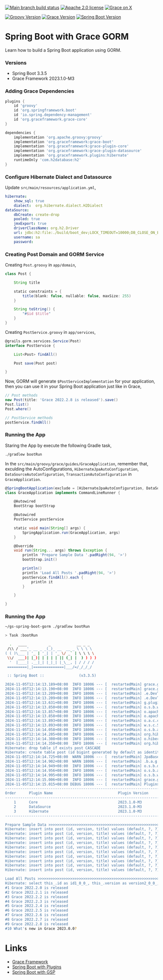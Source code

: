 [![Main branch build status](https://github.com/grace-guides/gs-spring-boot-gorm/workflows/Grace%20CI/badge.svg?style=flat)](https://github.com/grace-guides/gs-spring-boot-gorm/actions?query=workflow%3A%Grace+CI%22)
[![Apache 2.0 license](https://img.shields.io/badge/License-APACHE%202.0-green.svg?logo=APACHE&style=flat)](https://opensource.org/licenses/Apache-2.0)
[![Grace on X](https://img.shields.io/twitter/follow/graceframework?style=social)](https://twitter.com/graceframework)

[![Groovy Version](https://img.shields.io/badge/Groovy-4.0.23-blue?style=flat&color=4298b8)](https://groovy-lang.org/releasenotes/groovy-4.0.html)
[![Grace Version](https://img.shields.io/badge/Grace-2023.1.0-blue?style=flat&color=f49b06)](https://github.com/graceframework/grace-framework/releases/tag/v2023.1.0-M3)
[![Spring Boot Version](https://img.shields.io/badge/Spring_Boot-3.3.5-blue?style=flat&color=6db33f)](https://github.com/spring-projects/spring-boot/releases)


# Spring Boot with Grace GORM

Learn how to build a Spring Boot application using GORM.

### Versions

* Spring Boot 3.3.5
* Grace Framework 2023.1.0-M3

### Adding Grace Dependencies

```gradle
plugins {
	id 'groovy'
	id 'org.springframework.boot'
	id 'io.spring.dependency-management'
	id 'org.graceframework.grace-core'
}

dependencies {
	implementation 'org.apache.groovy:groovy'
	implementation 'org.graceframework:grace-boot'
	implementation 'org.graceframework:grace-plugin-core'
	implementation 'org.graceframework:grace-plugin-datasource'
	implementation 'org.graceframework.plugins:hibernate'
	runtimeOnly 'com.h2database:h2'
}
```

### Configure Hibernate Dialect and Datasource

Update `src/main/resources/application.yml`,

```yml
hibernate:
    show_sql: true
    dialect:  org.hibernate.dialect.H2Dialect
dataSource:
    dbCreate: create-drop
    pooled: true
    jmxExport: true
    driverClassName: org.h2.Driver
    url: jdbc:h2:file:./build/boot_dev;LOCK_TIMEOUT=10000;DB_CLOSE_ON_EXIT=FALSE
    username: sa
    password:
```

### Creating Post Domain and GORM Service

Creating `Post.groovy` in `app/domain`,

```groovy
class Post {

    String title

    static constraints = {
        title(blank: false, nullable: false, maxSize: 255)
    }

    String toString() {
        "#$id $title"
    }
}
```

Creating `PostService.groovy` in `app/services`,

```groovy
@grails.gorm.services.Service(Post)
interface PostService {

    List<Post> findAll()

    Post save(Post post)

}
```

Now, GORM will generate `$PostServiceImplementation` for your application,
then you can use it in your Spring Boot application just like in Grace,

```groovy
// Post methods
new Post(title: 'Grace 2022.2.8 is released').save()
Post.list()
Post.where()

// PostService methods
postService.findAll()
```

### Running the App

Staring the App by execute the following Gradle task,

```bash
./gradlew bootRun
```

In the `src/main/groovy/grace/guides/GraceApplication`, remember that, exculding the AutoConfigurations, `HibernateJpaAutoConfiguration`, `DataSourceAutoConfiguration`, `TransactionAutoConfiguration` in `GraceApplication`.

```groovy
@SpringBootApplication(exclude = [HibernateJpaAutoConfiguration, DataSourceAutoConfiguration, TransactionAutoConfiguration])
class GraceApplication implements CommandLineRunner {

	@Autowired
	BootStrap bootStrap

	@Autowired
	PostService postService

	static void main(String[] args) {
		SpringApplication.run(GraceApplication, args)
	}

	@Override
	void run(String... args) throws Exception {
		println 'Prepare Sample Data '.padRight(94, '>')
		bootStrap.init()

		println()
		println 'Load All Posts '.padRight(94, '>')
		postService.findAll().each {
			println it 
		}

	}

}
```

### Running the App

```bash
~/gs-spring-boot-gorm ./gradlew bootRun

> Task :bootRun

  .   ____          _            __ _ _
 /\\ / ___'_ __ _ _(_)_ __  __ _ \ \ \ \
( ( )\___ | '_ | '_| | '_ \/ _` | \ \ \ \
 \\/  ___)| |_)| | | | | || (_| |  ) ) ) )
  '  |____| .__|_| |_|_| |_\__, | / / / /
 =========|_|==============|___/=/_/_/_/

 :: Spring Boot ::                (v3.3.5)

2024-11-05T12:14:13.189+08:00  INFO 18006 --- [  restartedMain] grace.guides.GraceApplication            : Starting GraceApplication using Java 17.0.12 with PID 18006 (/Users/rain/Development/github/grace/grace-guides/gs-spring-boot-gorm/build/classes/groovy/main started by rain in /Users/rain/Development/github/grace/grace-guides/gs-spring-boot-gorm)
2024-11-05T12:14:13.190+08:00  INFO 18006 --- [  restartedMain] grace.guides.GraceApplication            : No active profile set, falling back to 1 default profile: "default"
2024-11-05T12:14:13.209+08:00  INFO 18006 --- [  restartedMain] .e.DevToolsPropertyDefaultsPostProcessor : Devtools property defaults active! Set 'spring.devtools.add-properties' to 'false' to disable
2024-11-05T12:14:13.209+08:00  INFO 18006 --- [  restartedMain] .e.DevToolsPropertyDefaultsPostProcessor : For additional web related logging consider setting the 'logging.level.web' property to 'DEBUG'
2024-11-05T12:14:13.631+08:00  INFO 18006 --- [  restartedMain] g.plugins.DefaultGrailsPluginManager     : Total 3 plugins loaded successfully, take in 37 ms
2024-11-05T12:14:13.850+08:00  INFO 18006 --- [  restartedMain] o.s.b.w.embedded.tomcat.TomcatWebServer  : Tomcat initialized with port 8080 (http)
2024-11-05T12:14:13.857+08:00  INFO 18006 --- [  restartedMain] o.apache.catalina.core.StandardService   : Starting service [Tomcat]
2024-11-05T12:14:13.858+08:00  INFO 18006 --- [  restartedMain] o.apache.catalina.core.StandardEngine    : Starting Servlet engine: [Apache Tomcat/10.1.31]
2024-11-05T12:14:13.893+08:00  INFO 18006 --- [  restartedMain] o.a.c.c.C.[Tomcat].[localhost].[/]       : Initializing Spring embedded WebApplicationContext
2024-11-05T12:14:13.893+08:00  INFO 18006 --- [  restartedMain] w.s.c.ServletWebServerApplicationContext : Root WebApplicationContext: initialization completed in 684 ms
2024-11-05T12:14:14.058+08:00  INFO 18006 --- [  restartedMain] o.s.b.a.h2.H2ConsoleAutoConfiguration    : H2 console available at '/h2-console'. Database available at 'jdbc:h2:file:./build/boot_dev'
2024-11-05T12:14:14.205+08:00  INFO 18006 --- [  restartedMain] org.hibernate.Version                    : HHH000412: Hibernate ORM core version 5.6.15.Final
2024-11-05T12:14:14.308+08:00  INFO 18006 --- [  restartedMain] o.hibernate.annotations.common.Version   : HCANN000001: Hibernate Commons Annotations {5.1.2.Final}
2024-11-05T12:14:14.350+08:00  INFO 18006 --- [  restartedMain] org.hibernate.dialect.Dialect            : HHH000400: Using dialect: org.hibernate.dialect.H2Dialect
Hibernate: drop table if exists post CASCADE
Hibernate: create table post (id bigint generated by default as identity, version bigint not null, title varchar(255) not null, primary key (id))
2024-11-05T12:14:14.725+08:00  WARN 18006 --- [  restartedMain] JpaBaseConfiguration$JpaWebConfiguration : spring.jpa.open-in-view is enabled by default. Therefore, database queries may be performed during view rendering. Explicitly configure spring.jpa.open-in-view to disable this warning
2024-11-05T12:14:14.902+08:00  WARN 18006 --- [  restartedMain] .b.a.g.t.GroovyTemplateAutoConfiguration : Cannot find template location: classpath:/templates/ (please add some templates, check your Groovy configuration, or set spring.groovy.template.check-template-location=false)
2024-11-05T12:14:14.949+08:00  INFO 18006 --- [  restartedMain] o.s.b.d.a.OptionalLiveReloadServer       : LiveReload server is running on port 35729
2024-11-05T12:14:14.956+08:00  INFO 18006 --- [  restartedMain] o.s.b.a.e.web.EndpointLinksResolver      : Exposing 1 endpoint beneath base path '/actuator'
2024-11-05T12:14:14.995+08:00  INFO 18006 --- [  restartedMain] o.s.b.w.embedded.tomcat.TomcatWebServer  : Tomcat started on port 8080 (http) with context path '/'
2024-11-05T12:14:15.006+08:00  INFO 18006 --- [  restartedMain] grace.guides.GraceApplication            : Started GraceApplication in 1.989 seconds (process running for 2.332)
2024-11-05T12:14:15.015+08:00 DEBUG 18006 --- [  restartedMain] PluginsInfoApplicationContextInitializer :
----------------------------------------------------------------------------------------------
Order      Plugin Name                              Plugin Version                     Enabled
----------------------------------------------------------------------------------------------
    1      Core                                     2023.1.0-M3                              Y
    2      DataSource                               2023.1.0-M3                              Y
    3      Hibernate                                2023.1.0-M3                              Y
----------------------------------------------------------------------------------------------

Prepare Sample Data >>>>>>>>>>>>>>>>>>>>>>>>>>>>>>>>>>>>>>>>>>>>>>>>>>>>>>>>>>>>>>>>>>>>>>>>>>
Hibernate: insert into post (id, version, title) values (default, ?, ?)
Hibernate: insert into post (id, version, title) values (default, ?, ?)
Hibernate: insert into post (id, version, title) values (default, ?, ?)
Hibernate: insert into post (id, version, title) values (default, ?, ?)
Hibernate: insert into post (id, version, title) values (default, ?, ?)
Hibernate: insert into post (id, version, title) values (default, ?, ?)
Hibernate: insert into post (id, version, title) values (default, ?, ?)
Hibernate: insert into post (id, version, title) values (default, ?, ?)
Hibernate: insert into post (id, version, title) values (default, ?, ?)
Hibernate: insert into post (id, version, title) values (default, ?, ?)

Load All Posts >>>>>>>>>>>>>>>>>>>>>>>>>>>>>>>>>>>>>>>>>>>>>>>>>>>>>>>>>>>>>>>>>>>>>>>>>>>>>>>
Hibernate: select this_.id as id1_0_0_, this_.version as version2_0_0_, this_.title as title3_0_0_ from post this_
#1 Grace 2022.2.0 is released
#2 Grace 2022.2.1 is released
#3 Grace 2022.2.2 is released
#4 Grace 2022.2.3 is released
#5 Grace 2022.2.4 is released
#6 Grace 2022.2.5 is released
#7 Grace 2022.2.6 is released
#8 Grace 2022.2.7 is released
#9 Grace 2022.2.8 is released
#10 What's new in Grace 2023.0.0?
```

# Links

* [Grace Framework](https://github.com/graceframework/grace-framework)
* [Spring Boot with Plugins](https://github.com/grace-guides/gs-spring-boot)
* [Spring Boot with GSP](https://github.com/grace-guides/gs-spring-boot-gsp)
